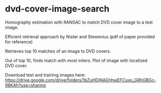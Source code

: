 # dvd-cover-image-search

Homography estimation with RANSAC to match DVD cover image to a test image.

Efficient retrieval approach by Nister and Stewenius (pdf of paper provided for reference)

Retrieves top 10 matches of an image to DVD covers.

Out of top 10, finds match with most inliers. Plot of image with localized DVD cover.

Download test and training images here: https://drive.google.com/drive/folders/1bZuHDjNAGhhwEFCuxo_GRhGBGc-98KAh?usp=sharing
